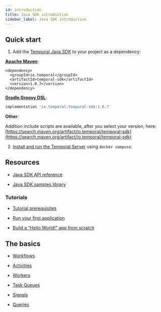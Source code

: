 ```yaml
---
id: introduction
title: Java SDK introduction
sidebar_label: Java SDK introduction
---
```


## Quick start

1. Add the [Temporal Java SDK](https://github.com/temporalio/sdk-java) to your project as a dependency:

**[Apache Maven](https://maven.apache.org/)**:

```maven
<dependency>
  <groupId>io.temporal</groupId>
  <artifactId>temporal-sdk</artifactId>
  <version>1.0.7</version>
</dependency>
```

**[Gradle Groovy DSL](https://gradle.org/)**:

```groovy
implementation 'io.temporal:temporal-sdk:1.0.7'
```

**Other**:

Addition include scripts are available, after you select your version, here: [https://search.maven.org/artifact/io.temporal/temporal-sdk](https://search.maven.org/artifact/io.temporal/temporal-sdk)

2. [Install and run the Temporal Server](/docs/server/quick-install) using `docker compose`.

## Resources

- [Java SDK API reference](https://www.javadoc.io/doc/io.temporal/temporal-sdk/latest/index.html)

- [Java SDK samples library](/docs/samples-library/#java)

### Tutorials

- [Tutorial prerequisites](/docs/java/tutorial-prerequisites)

- [Run your first application](/docs/java/run-your-first-app-tutorial)

- [Build a "Hello World!" app from scratch](/docs/java/hello-world-tutorial)

## The basics

- [Workflows](/docs/java/workflows)

- [Activities](/docs/java/activities)

- [Workers](/docs/java/workers)

- [Task Queues](/docs/java/task-queues)

- [Signals](/docs/java/signals)

- [Queries](/docs/java/queries)
